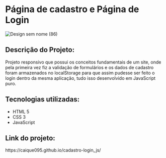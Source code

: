 <h1> Página de cadastro e Página de Login</h2>

![Design sem nome (86)](https://user-images.githubusercontent.com/101210878/215292623-c3e16422-d780-42c2-9a47-fefd30232337.png)


<h2> Descrição do Projeto: </h2>
Projeto responsivo que possui os conceitos fundamentais de um site, onde pela primeira vez fiz a validação de formulários e os dados de cadastro foram armazenados no localStorage
para que assim pudesse ser feito o login dentro da mesma aplicação, tudo isso desenvolvido em JavaScript puro. 

<h2> Tecnologias utilizadas: </h2>
<ul>
  <li> HTML 5 </li>
  <li> CSS 3 </li>
  <li> JavaScript </li>
</ul>

<h2> Link do projeto: </h2>
 https://caique095.github.io/cadastro-login_js/
